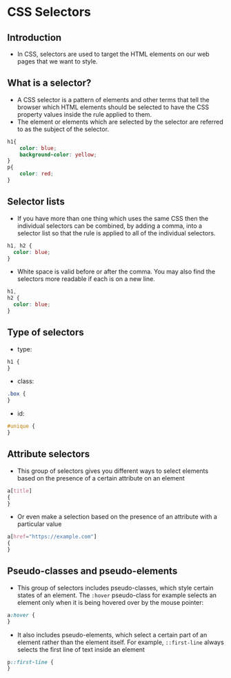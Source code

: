 # CSS Selectors

## Introduction
* In CSS, selectors are used to target the HTML elements on our web pages that we want to style.

## What is a selector?
* A CSS selector is a pattern of elements and other terms that tell the browser which HTML elements should be selected to have the CSS property values inside the rule applied to them. 
* The element or elements which are selected by the selector are referred to as the subject of the selector.

```css
h1{
    color: blue;
    background-color: yellow;
}
p{
    color: red;
}
```

## Selector lists
* If you have more than one thing which uses the same CSS then the individual selectors can be combined, by adding a comma, into a selector list so that the rule is applied to all of the individual selectors. 

```css
h1, h2 {
  color: blue;
}
```
* White space is valid before or after the comma. You may also find the selectors more readable if each is on a new line.
```css
h1,
h2 {
  color: blue;
}
```

## Type of selectors
* type:

```css
h1 {
}
```
* class:

```css
.box {
}
```
* id:

```css
#unique {
}
```

## Attribute selectors
* This group of selectors gives you different ways to select elements based on the presence of a certain attribute on an element

```css
a[title]
{
}
```
* Or even make a selection based on the presence of an attribute with a particular value

```css
a[href="https://example.com"]
{
}
```

## Pseudo-classes and pseudo-elements
* This group of selectors includes pseudo-classes, which style certain states of an element. The `:hover` pseudo-class for example selects an element only when it is being hovered over by the mouse pointer:
```css
a:hover {
}
```
* It also includes pseudo-elements, which select a certain part of an element rather than the element itself. For example, `::first-line` always selects the first line of text inside an element
```css
p::first-line {
}
```

